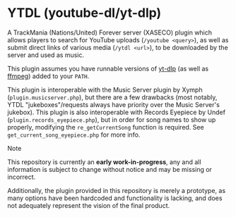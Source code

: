 # YTDL (youtube-dl/yt-dlp)
A TrackMania (Nations/United) Forever server (XASECO) plugin which allows players to search for YouTube uploads (`/youtube <query>`), as well as submit direct links of various media (`/ytdl <url>`), to be downloaded by the server and used as music.

This plugin assumes you have runnable versions of [yt-dlp](https://github.com/yt-dlp/yt-dlp) (as well as [ffmpeg](https://ffmpeg.org/)) added to your `PATH`.

This plugin is interoperable with the Music Server plugin by Xymph (`plugin.musicserver.php`), but there are a few drawbacks (most notably, YTDL "jukeboxes"/requests always have priority over the Music Server's jukebox). This plugin is also interoperable with Records Eyepiece by Undef (`plugin.records_eyepiece.php`), but in order for song names to show up properly, modifying the `re_getCurrentSong` function is required. See `get_current_song_eyepiece.php` for more info.

> [!NOTE]
> This repository is currently an **early work-in-progress**, any and all information is subject to change without notice and may be missing or incorrect.
>
> Additionally, the plugin provided in this repository is merely a prototype, as many options have been hardcoded and functionality is lacking, and does not adequately represent the vision of the final product.

